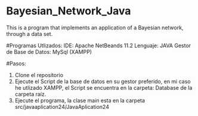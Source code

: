 # Bayesian_Network_Java
This is a program that implements an application of a Bayesian network, through a data set.

#Programas Utlizados:
IDE: Apache NetBeands 11.2
Lenguaje: JAVA
Gestor de Base de Datos: MySql (XAMPP)

#Pasos:
1. Clone el repositorio
2. Ejecute el Script de la base de datos en su gestor preferido, en mi caso he utlizado
XAMPP, el Script se encuentra en la carpeta: Database de la carpeta raíz.
3. Ejecute el programa, la clase main esta en la carpeta src/javaaplication24/JavaAplication24
